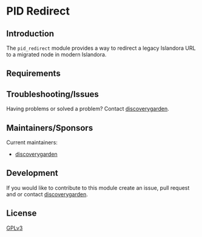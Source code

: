 # PID Redirect

## Introduction

The `pid_redirect` module provides a way to redirect a legacy Islandora URL to a migrated node in modern Islandora.

## Requirements

## Troubleshooting/Issues

Having problems or solved a problem? Contact [discoverygarden].

## Maintainers/Sponsors

Current maintainers:

* [discoverygarden]

## Development

If you would like to contribute to this module create an issue, pull request
and or contact [discoverygarden].

## License

[GPLv3][gplv3]

[discoverygarden]: http://support.discoverygarden.ca
[gplv3]: http://www.gnu.org/licenses/gpl-3.0.txt
[install]: https://www.drupal.org/docs/extending-drupal/installing-modules
